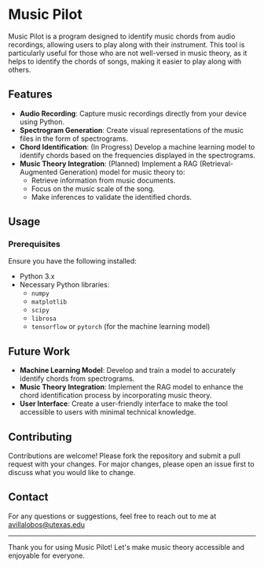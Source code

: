 # Music Pilot

Music Pilot is a program designed to identify music chords from audio recordings, allowing users to play along with their instrument. This tool is particularly useful for those who are not well-versed in music theory, as it helps to identify the chords of songs, making it easier to play along with others.

## Features

- **Audio Recording**: Capture music recordings directly from your device using Python.
- **Spectrogram Generation**: Create visual representations of the music files in the form of spectrograms.
- **Chord Identification**: (In Progress) Develop a machine learning model to identify chords based on the frequencies displayed in the spectrograms.
- **Music Theory Integration**: (Planned) Implement a RAG (Retrieval-Augmented Generation) model for music theory to:
  - Retrieve information from music documents.
  - Focus on the music scale of the song.
  - Make inferences to validate the identified chords.

## Usage

### Prerequisites

Ensure you have the following installed:

- Python 3.x
- Necessary Python libraries:
  - `numpy`
  - `matplotlib`
  - `scipy`
  - `librosa`
  - `tensorflow` or `pytorch` (for the machine learning model)


## Future Work

- **Machine Learning Model**: Develop and train a model to accurately identify chords from spectrograms.
- **Music Theory Integration**: Implement the RAG model to enhance the chord identification process by incorporating music theory.
- **User Interface**: Create a user-friendly interface to make the tool accessible to users with minimal technical knowledge.

## Contributing

Contributions are welcome! Please fork the repository and submit a pull request with your changes. For major changes, please open an issue first to discuss what you would like to change.


## Contact

For any questions or suggestions, feel free to reach out to me at avillalobos@utexas.edu

---

Thank you for using Music Pilot! Let's make music theory accessible and enjoyable for everyone.
